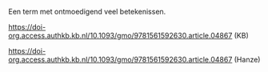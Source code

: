 
Een term met ontmoedigend veel betekenissen.

https://doi-org.access.authkb.kb.nl/10.1093/gmo/9781561592630.article.04867 (KB)

https://doi-org.access.authkb.kb.nl/10.1093/gmo/9781561592630.article.04867 (Hanze)